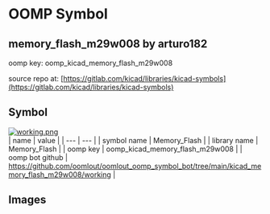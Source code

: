 # OOMP Symbol  
## memory_flash_m29w008  by arturo182  
  
oomp key: oomp_kicad_memory_flash_m29w008  
  
source repo at: [https://gitlab.com/kicad/libraries/kicad-symbols](https://gitlab.com/kicad/libraries/kicad-symbols)  
## Symbol  
  
[![working.png](working_600.png)](working.png)  
| name | value | 
| --- | --- | 
| symbol name | Memory_Flash | 
| library name | Memory_Flash | 
| oomp key | oomp_kicad_memory_flash_m29w008 | 
| oomp bot github | https://github.com/oomlout/oomlout_oomp_symbol_bot/tree/main/kicad_memory_flash_m29w008/working | 
## Images  
